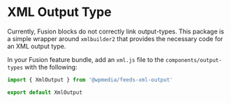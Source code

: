 # XML Output Type

Currently, Fusion blocks do not correctly link output-types. This package is a simple wrapper around `xmlbuilder2` that provides the necessary code for an XML output type.

In your Fusion feature bundle, add an `xml.js` file to the `components/output-types` with the following:

```js
import { XmlOutput } from '@wpmedia/feeds-xml-output'

export default XmlOutput
```
